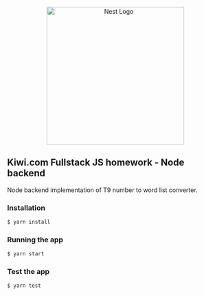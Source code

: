 <p align="center">
  <a href="http://nestjs.com/" target="blank"><img src="https://nestjs.com/img/logo_text.svg" width="320" alt="Nest Logo" /></a>
</p>
  
## Kiwi.com Fullstack JS homework - Node backend
Node backend implementation of T9 number to word list converter.

### Installation

```bash
$ yarn install
```

### Running the app

```bash
$ yarn start
```

### Test the app

```bash
$ yarn test
```
